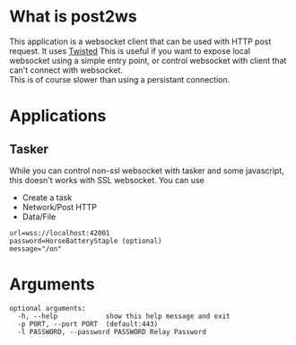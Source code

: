# What is post2ws
This application is a websocket client that can be used with HTTP post request.
It uses [Twisted](https://twistedmatrix.com/trac/)
This is useful if you want to expose local websocket using a simple entry point, or control websocket with client that can't connect with websocket.   
This is of course slower than using a persistant connection.

# Applications
## Tasker
While you can control non-ssl websocket with tasker and some javascript, this doesn't works with SSL websocket.
You can use
* Create a task
* Network/Post HTTP
* Data/File

```
url=wss://localhost:42001
password=HorseBatteryStaple (optional) 
message="/on"
```

# Arguments
```
optional arguments:
  -h, --help            show this help message and exit
  -p PORT, --port PORT  (default:443)
  -l PASSWORD, --password PASSWORD Relay Password
```
